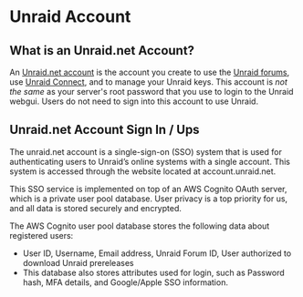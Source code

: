 # Unraid Account

## What is an Unraid.net Account?

An [Unraid.net account](https://account.unraid.net/) is the account you create to use the [Unraid forums](https://forums.unraid.net/), use [Unraid Connect](/connect/index.md), and to manage your Unraid keys. This account is _not the same_ as your server's root password that you use to login to the Unraid webgui. Users do not need to sign into this account to use Unraid.

## Unraid.net Account Sign In / Ups

The unraid.net account is a single-sign-on (SSO) system that is used for authenticating users to Unraid’s online systems with a single account. This system is accessed through the website located at account.unraid.net.

This SSO service is implemented on top of an AWS Cognito OAuth server, which is a private user pool database. User privacy is a top priority for us, and all data is stored securely and encrypted.

The AWS Cognito user pool database stores the following data about registered users:

* User ID, Username, Email address, Unraid Forum ID, User authorized to download Unraid prereleases
* This database also stores attributes used for login, such as Password hash, MFA details, and Google/Apple SSO information.
